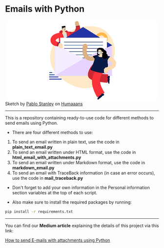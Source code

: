 # Emails with Python



![banner_doodle](docs/banner_doodle.png)
Sketch by [Pablo Stanley](https://blush.design/artists/pablo-stanley) on [Humaaans](https://www.humaaans.com/)

---

This is a repository containing ready-to-use code for different methods to send emails using Python.

- There are four different methods to use:
1. To send an email written in plain text, use the code in **plain_text_email.py**
2. To send an email written under HTML format, use the code in **html_email_with_attachments.py**
3. To send an email written under Markdown format, use the code in **markdown_email.py**
4. To send an email with TraceBack information (in case an error occurs), use the code in **mail_traceback.py**

- Don't forget to add your own information in the Personal information section variables at the top of each script.

- Also make sure to install the required packages by running:

```bash
pip install -r requirements.txt
```
---

You can find our **Medium article** explaining the details of this project via this link:

[How to send E-mails with attachments using Python](https://medium.com/@amal-hasni/how-to-send-e-mails-with-attachments-using-python-in-2-easy-steps-5d0c05b3e44d)